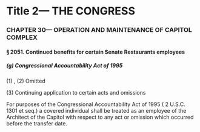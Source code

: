 
# Title 2— THE CONGRESS
### CHAPTER 30— OPERATION AND MAINTENANCE OF CAPITOL COMPLEX
#### § 2051. Continued benefits for certain Senate Restaurants employees
##### (g) Congressional Accountability Act of 1995

(1) , (2) Omitted

(3) Continuing application to certain acts and omissions

For purposes of the Congressional Accountability Act of 1995 ( 2 U.S.C. 1301 et seq.) a covered individual shall be treated as an employee of the Architect of the Capitol with respect to any act or omission which occurred before the transfer date.
